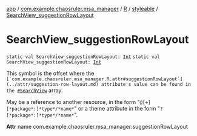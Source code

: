 [app](../../../index.md) / [com.example.chaosruler.msa_manager](../../index.md) / [R](../index.md) / [styleable](index.md) / [SearchView_suggestionRowLayout](.)

# SearchView_suggestionRowLayout

`static val SearchView_suggestionRowLayout: `[`Int`](https://kotlinlang.org/api/latest/jvm/stdlib/kotlin/-int/index.html)
`static val SearchView_suggestionRowLayout: `[`Int`](https://kotlinlang.org/api/latest/jvm/stdlib/kotlin/-int/index.html)

This symbol is the offset where the ``[`com.example.chaosruler.msa_manager.R.attr#suggestionRowLayout`](../attr/suggestion-row-layout.md) attribute's value can be found in the ``[`#SearchView`](-search-view.md) array.

May be a reference to another resource, in the form "`@[+][*package*:]*type*/*name*`" or a theme attribute in the form "`?[*package*:]*type*/*name*`".

**Attr**
name com.example.chaosruler.msa_manager:suggestionRowLayout

